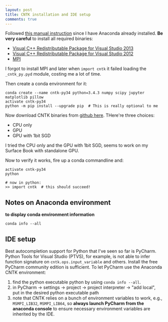 ```yaml
---
layout: post
title: CNTK installation and IDE setup
comments: true
---
```


Followed [this manual instruction](https://github.com/Microsoft/CNTK/wiki/CNTK-Binary-Download-and-Manual-Installation) since I have Anaconda already installed. **Be very careful** to install all required binaries:

* [Visual C++ Redistributable Package for Visual Studio 2013](https://www.microsoft.com/en-ie/download/details.aspx?id=40784)
* [Visual C++ Redistributable Package for Visual Studio 2012](https://www.microsoft.com/en-us/download/details.aspx?id=30679)
* [MPI](https://www.microsoft.com/en-us/download/details.aspx?id=49926)

I forgot to install MPI and later when `import cntk` it failed loading the `_cntk_py.pyd` module, costing me a lot of time.

Then create a conda environment for it:

```
conda create --name cntk-py34 python=3.4.3 numpy scipy jupyter matplotlib pillow
activate cntk-py34
python -m pip install --upgrade pip  # This is really optional to me
```
Now download CNTK binaries from [github here](). THere're three choices:

* CPU only
* GPU
* GPU with 1bit SGD

I tried the CPU only and the GPU with 1bit SGD, seems to work on my Surface Book with standalone GPU.

Now to verify it works, fire up a conda commandline and:

```
activate cntk-py34
python

# now in python:
>> import cntk  # this should succeed!
```

## Notes on Anaconda environment

**to display conda environment information**

    conda info --all

## IDE setup

Best autocompletion support for Python that I've seen so far is PyCharm. Python Tools for Visual Studio (PTVS), for example, is not able to infer function signature on `cntk.ops.input_variable` and others. Install the free PyCharm community edition is sufficient. To let 
PyCharm use the Anaconda CNTK environment:

1. find the python executable python by using `conda info --all`. 
2. in PyCharm -> settings -> project -> project interpreter -> "add local", put in the desired python executable path
3. note that CNTK relies on a bunch of environment variables to work, e.g., `MSMPI_LIB32`, `MSMPI_LIB64`, so **always launch PyCharm from the anaconda console** to ensure necessary environment variables are inherited by the IDE.



